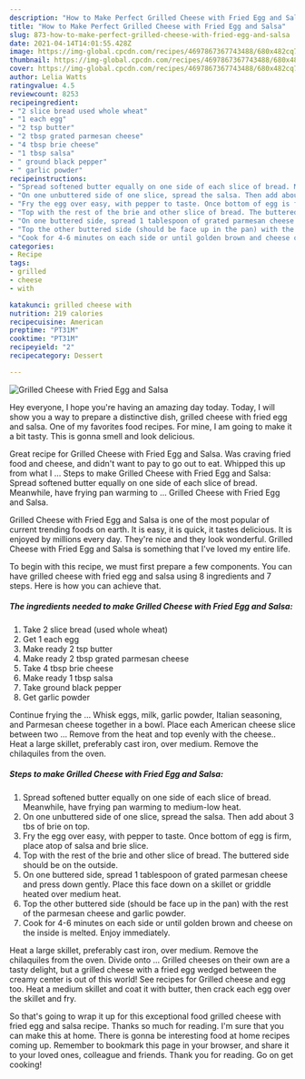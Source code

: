 ```yaml
---
description: "How to Make Perfect Grilled Cheese with Fried Egg and Salsa"
title: "How to Make Perfect Grilled Cheese with Fried Egg and Salsa"
slug: 873-how-to-make-perfect-grilled-cheese-with-fried-egg-and-salsa
date: 2021-04-14T14:01:55.428Z
image: https://img-global.cpcdn.com/recipes/4697867367743488/680x482cq70/grilled-cheese-with-fried-egg-and-salsa-recipe-main-photo.jpg
thumbnail: https://img-global.cpcdn.com/recipes/4697867367743488/680x482cq70/grilled-cheese-with-fried-egg-and-salsa-recipe-main-photo.jpg
cover: https://img-global.cpcdn.com/recipes/4697867367743488/680x482cq70/grilled-cheese-with-fried-egg-and-salsa-recipe-main-photo.jpg
author: Lelia Watts
ratingvalue: 4.5
reviewcount: 8253
recipeingredient:
- "2 slice bread used whole wheat"
- "1 each egg"
- "2 tsp butter"
- "2 tbsp grated parmesan cheese"
- "4 tbsp brie cheese"
- "1 tbsp salsa"
- " ground black pepper"
- " garlic powder"
recipeinstructions:
- "Spread softened butter equally on one side of each slice of bread. Meanwhile, have frying pan warming to medium-low heat."
- "On one unbuttered side of one slice, spread the salsa. Then add about 3 tbs of brie on top."
- "Fry the egg over easy, with pepper to taste. Once bottom of egg is firm, place atop of salsa and brie slice."
- "Top with the rest of the brie and other slice of bread. The buttered side should be on the outside."
- "On one buttered side, spread 1 tablespoon of grated parmesan cheese and press down gently. Place this face down on a skillet or griddle heated over medium heat."
- "Top the other buttered side (should be face up in the pan) with the rest of the parmesan cheese and garlic powder."
- "Cook for 4-6 minutes on each side or until golden brown and cheese on the inside is melted. Enjoy immediately."
categories:
- Recipe
tags:
- grilled
- cheese
- with

katakunci: grilled cheese with 
nutrition: 219 calories
recipecuisine: American
preptime: "PT31M"
cooktime: "PT31M"
recipeyield: "2"
recipecategory: Dessert

---
```



![Grilled Cheese with Fried Egg and Salsa](https://img-global.cpcdn.com/recipes/4697867367743488/680x482cq70/grilled-cheese-with-fried-egg-and-salsa-recipe-main-photo.jpg)

Hey everyone, I hope you're having an amazing day today. Today, I will show you a way to prepare a distinctive dish, grilled cheese with fried egg and salsa. One of my favorites food recipes. For mine, I am going to make it a bit tasty. This is gonna smell and look delicious.

Great recipe for Grilled Cheese with Fried Egg and Salsa. Was craving fried food and cheese, and didn&#39;t want to pay to go out to eat. Whipped this up from what I … Steps to make Grilled Cheese with Fried Egg and Salsa: Spread softened butter equally on one side of each slice of bread. Meanwhile, have frying pan warming to … Grilled Cheese with Fried Egg and Salsa.

Grilled Cheese with Fried Egg and Salsa is one of the most popular of current trending foods on earth. It is easy, it is quick, it tastes delicious. It is enjoyed by millions every day. They're nice and they look wonderful. Grilled Cheese with Fried Egg and Salsa is something that I've loved my entire life.


To begin with this recipe, we must first prepare a few components. You can have grilled cheese with fried egg and salsa using 8 ingredients and 7 steps. Here is how you can achieve that.

<!--inarticleads1-->

##### The ingredients needed to make Grilled Cheese with Fried Egg and Salsa:

1. Take 2 slice bread (used whole wheat)
1. Get 1 each egg
1. Make ready 2 tsp butter
1. Make ready 2 tbsp grated parmesan cheese
1. Take 4 tbsp brie cheese
1. Make ready 1 tbsp salsa
1. Take  ground black pepper
1. Get  garlic powder


Continue frying the … Whisk eggs, milk, garlic powder, Italian seasoning, and Parmesan cheese together in a bowl. Place each American cheese slice between two … Remove from the heat and top evenly with the cheese.. Heat a large skillet, preferably cast iron, over medium. Remove the chilaquiles from the oven. 

<!--inarticleads2-->

##### Steps to make Grilled Cheese with Fried Egg and Salsa:

1. Spread softened butter equally on one side of each slice of bread. Meanwhile, have frying pan warming to medium-low heat.
1. On one unbuttered side of one slice, spread the salsa. Then add about 3 tbs of brie on top.
1. Fry the egg over easy, with pepper to taste. Once bottom of egg is firm, place atop of salsa and brie slice.
1. Top with the rest of the brie and other slice of bread. The buttered side should be on the outside.
1. On one buttered side, spread 1 tablespoon of grated parmesan cheese and press down gently. Place this face down on a skillet or griddle heated over medium heat.
1. Top the other buttered side (should be face up in the pan) with the rest of the parmesan cheese and garlic powder.
1. Cook for 4-6 minutes on each side or until golden brown and cheese on the inside is melted. Enjoy immediately.


Heat a large skillet, preferably cast iron, over medium. Remove the chilaquiles from the oven. Divide onto … Grilled cheeses on their own are a tasty delight, but a grilled cheese with a fried egg wedged between the creamy center is out of this world! See recipes for Grilled cheese and egg too. Heat a medium skillet and coat it with butter, then crack each egg over the skillet and fry. 

So that's going to wrap it up for this exceptional food grilled cheese with fried egg and salsa recipe. Thanks so much for reading. I'm sure that you can make this at home. There is gonna be interesting food at home recipes coming up. Remember to bookmark this page in your browser, and share it to your loved ones, colleague and friends. Thank you for reading. Go on get cooking!
